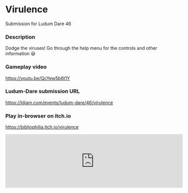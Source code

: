 # Virulence
Submission for Ludum Dare 46

### Description
Dodge the viruses!  Go through the help menu for the controls and other information :smiley:

### Gameplay video
https://youtu.be/QcYew5b6t1Y

### Ludum-Dare submission URL
https://ldjam.com/events/ludum-dare/46/virulence

### Play in-browser on itch.io
https://bibliophilia.itch.io/virulence

<iframe frameborder="0" src="https://itch.io/embed/619432" width="552" height="167"><a href="https://bibliophilia.itch.io/virulence">Virulence by Bibliophilia</a></iframe>
